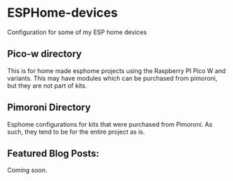 # ESPHome-devices
Configuration for some of my ESP home devices

## Pico-w directory
This is for home made esphome projects using the Raspberry PI Pico W and variants. This may have modules which can be purchased from pimoroni, but they are not part of kits.

## Pimoroni Directory
Esphome configurations for kits that were purchased from Pimoroni. As such, they tend to be for the entire project as is.

## Featured Blog Posts:
Coming soon.
